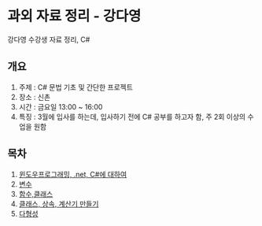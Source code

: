 # 과외 자료 정리 - 강다영
강다영 수강생 자료 정리, C#

## 개요
1. 주제 : C# 문법 기초 및 간단한 프로젝트
2. 장소 : 신촌
3. 시간 : 금요일 13:00 ~ 16:00
4. 특징 : 3월에 입사를 하는데, 입사하기 전에 C# 공부를 하고자 함, 주 2회 이상의 수업을 원함

##  목차
1. [윈도우프로그래밍, .net, C#에 대하여](./1회차)
2. [변수](./2회차)
3. [함수,클래스](./3회차)
4. [클래스, 상속, 계산기 만들기](./4회차)
5. [다형성](./5회차)